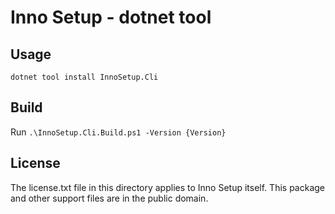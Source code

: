 
Inno Setup - dotnet tool
============================

## Usage

```
dotnet tool install InnoSetup.Cli
```

## Build
Run `.\InnoSetup.Cli.Build.ps1 -Version {Version}`

## License
The license.txt file in this directory applies to Inno Setup itself. This package and other support files are in the public domain.
